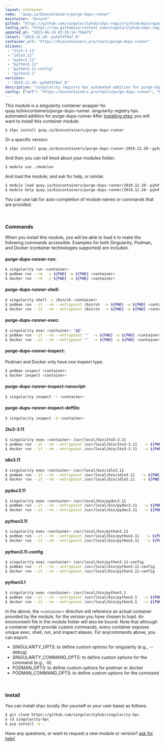 ```yaml
---
layout: container
name:  "quay.io/biocontainers/purge-dups-runner"
maintainer: "@vsoch"
github: "https://github.com/singularityhub/shpc-registry/blob/main/quay.io/biocontainers/purge-dups-runner/container.yaml"
config_url: "https://raw.githubusercontent.com/singularityhub/shpc-registry/main/quay.io/biocontainers/purge-dups-runner/container.yaml"
updated_at: "2023-06-19 03:26:14.756475"
latest: "2019.12.20--pyhdfd78af_0"
container_url: "https://biocontainers.pro/tools/purge-dups-runner"
aliases:
 - "2to3-3.11"
 - "idle3.11"
 - "pydoc3.11"
 - "python3.11"
 - "python3.11-config"
 - "python3.1"
versions:
 - "2019.12.20--pyhdfd78af_0"
description: "singularity registry hpc automated addition for purge-dups-runner"
config: {"url": "https://biocontainers.pro/tools/purge-dups-runner", "maintainer": "@vsoch", "description": "singularity registry hpc automated addition for purge-dups-runner", "latest": {"2019.12.20--pyhdfd78af_0": "sha256:06555a03ab0f06f3173dd3a40f71c3db88a38f6e918d43bb0f838886852eb347"}, "tags": {"2019.12.20--pyhdfd78af_0": "sha256:06555a03ab0f06f3173dd3a40f71c3db88a38f6e918d43bb0f838886852eb347"}, "docker": "quay.io/biocontainers/purge-dups-runner", "aliases": {"2to3-3.11": "/usr/local/bin/2to3-3.11", "idle3.11": "/usr/local/bin/idle3.11", "pydoc3.11": "/usr/local/bin/pydoc3.11", "python3.11": "/usr/local/bin/python3.11", "python3.11-config": "/usr/local/bin/python3.11-config", "python3.1": "/usr/local/bin/python3.1"}}
---
```


This module is a singularity container wrapper for quay.io/biocontainers/purge-dups-runner.
singularity registry hpc automated addition for purge-dups-runner
After [installing shpc](#install) you will want to install this container module:


```bash
$ shpc install quay.io/biocontainers/purge-dups-runner
```

Or a specific version:

```bash
$ shpc install quay.io/biocontainers/purge-dups-runner:2019.12.20--pyhdfd78af_0
```

And then you can tell lmod about your modules folder:

```bash
$ module use ./modules
```

And load the module, and ask for help, or similar.

```bash
$ module load quay.io/biocontainers/purge-dups-runner/2019.12.20--pyhdfd78af_0
$ module help quay.io/biocontainers/purge-dups-runner/2019.12.20--pyhdfd78af_0
```

You can use tab for auto-completion of module names or commands that are provided.

<br>

### Commands

When you install this module, you will be able to load it to make the following commands accessible.
Examples for both Singularity, Podman, and Docker (container technologies supported) are included.

#### purge-dups-runner-run:

```bash
$ singularity run <container>
$ podman run --rm  -v ${PWD} -w ${PWD} <container>
$ docker run --rm  -v ${PWD} -w ${PWD} <container>
```

#### purge-dups-runner-shell:

```bash
$ singularity shell -s /bin/sh <container>
$ podman run --it --rm --entrypoint /bin/sh  -v ${PWD} -w ${PWD} <container>
$ docker run --it --rm --entrypoint /bin/sh  -v ${PWD} -w ${PWD} <container>
```

#### purge-dups-runner-exec:

```bash
$ singularity exec <container> "$@"
$ podman run --it --rm --entrypoint ""  -v ${PWD} -w ${PWD} <container> "$@"
$ docker run --it --rm --entrypoint ""  -v ${PWD} -w ${PWD} <container> "$@"
```

#### purge-dups-runner-inspect:

Podman and Docker only have one inspect type.

```bash
$ podman inspect <container>
$ docker inspect <container>
```

#### purge-dups-runner-inspect-runscript:

```bash
$ singularity inspect -r <container>
```

#### purge-dups-runner-inspect-deffile:

```bash
$ singularity inspect -d <container>
```


#### 2to3-3.11

```bash
$ singularity exec <container> /usr/local/bin/2to3-3.11
$ podman run --it --rm --entrypoint /usr/local/bin/2to3-3.11   -v ${PWD} -w ${PWD} <container> -c " $@"
$ docker run --it --rm --entrypoint /usr/local/bin/2to3-3.11   -v ${PWD} -w ${PWD} <container> -c " $@"
```


#### idle3.11

```bash
$ singularity exec <container> /usr/local/bin/idle3.11
$ podman run --it --rm --entrypoint /usr/local/bin/idle3.11   -v ${PWD} -w ${PWD} <container> -c " $@"
$ docker run --it --rm --entrypoint /usr/local/bin/idle3.11   -v ${PWD} -w ${PWD} <container> -c " $@"
```


#### pydoc3.11

```bash
$ singularity exec <container> /usr/local/bin/pydoc3.11
$ podman run --it --rm --entrypoint /usr/local/bin/pydoc3.11   -v ${PWD} -w ${PWD} <container> -c " $@"
$ docker run --it --rm --entrypoint /usr/local/bin/pydoc3.11   -v ${PWD} -w ${PWD} <container> -c " $@"
```


#### python3.11

```bash
$ singularity exec <container> /usr/local/bin/python3.11
$ podman run --it --rm --entrypoint /usr/local/bin/python3.11   -v ${PWD} -w ${PWD} <container> -c " $@"
$ docker run --it --rm --entrypoint /usr/local/bin/python3.11   -v ${PWD} -w ${PWD} <container> -c " $@"
```


#### python3.11-config

```bash
$ singularity exec <container> /usr/local/bin/python3.11-config
$ podman run --it --rm --entrypoint /usr/local/bin/python3.11-config   -v ${PWD} -w ${PWD} <container> -c " $@"
$ docker run --it --rm --entrypoint /usr/local/bin/python3.11-config   -v ${PWD} -w ${PWD} <container> -c " $@"
```


#### python3.1

```bash
$ singularity exec <container> /usr/local/bin/python3.1
$ podman run --it --rm --entrypoint /usr/local/bin/python3.1   -v ${PWD} -w ${PWD} <container> -c " $@"
$ docker run --it --rm --entrypoint /usr/local/bin/python3.1   -v ${PWD} -w ${PWD} <container> -c " $@"
```



In the above, the `<container>` directive will reference an actual container provided
by the module, for the version you have chosen to load. An environment file in the
module folder will also be bound. Note that although a container
might provide custom commands, every container exposes unique exec, shell, run, and
inspect aliases. For anycommands above, you can export:

 - SINGULARITY_OPTS: to define custom options for singularity (e.g., --debug)
 - SINGULARITY_COMMAND_OPTS: to define custom options for the command (e.g., -b)
 - PODMAN_OPTS: to define custom options for podman or docker
 - PODMAN_COMMAND_OPTS: to define custom options for the command

<br>

### Install

You can install shpc locally (for yourself or your user base) as follows:

```bash
$ git clone https://github.com/singularityhub/singularity-hpc
$ cd singularity-hpc
$ pip install -e .
```

Have any questions, or want to request a new module or version? [ask for help!](https://github.com/singularityhub/singularity-hpc/issues)